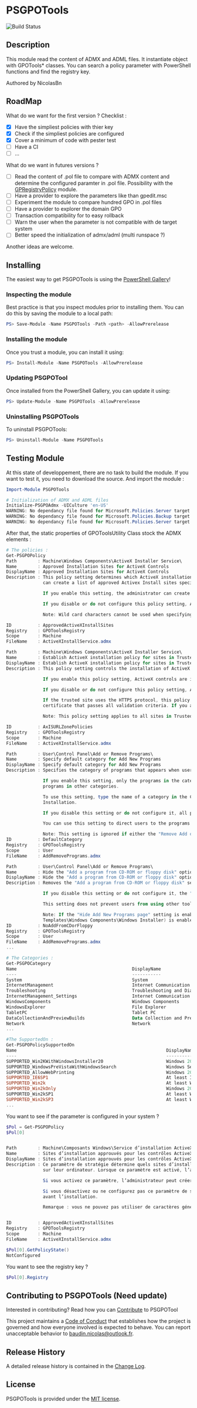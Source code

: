 # PSGPOTools

![Build Status](https://build.status.url.here)

## Description

This module read the content of ADMX and ADML files. It instantiate object with GPOTools* classes.
You can search a policy parameter with PowerShell functions and find the registry key.

Authored by NicolasBn

## RoadMap

What do we want for the first version ?
Checklist :

* [x]  Have the simpliest policies with thier key
* [x]  Check if the simpliest policies are configured
* [x]  Cover a minimum of code with pester test
* [ ]  Have a CI
* [ ]  ...

What do we want in futures versions ?

* [ ]  Read the content of .pol file to compare with ADMX content and determine the configured paramter in .pol file. Possibility with the [GPRegistryPolicy](https://github.com/PowerShell/GPRegistryPolicy) module.
* [ ]  Have a provider to explore the parameters like than gpedit.msc
* [ ]  Experiment the module to compare hundred GPO in .pol files
* [ ]  Have a provider to explorer the domain GPO
* [ ]  Transaction compatibility for to easy rollback
* [ ]  Warn the user when the parameter is not compatible with de target system
* [ ]  Better speed the initialization of admx/adml (multi runspace ?)

Another ideas are welcome.

## Installing

The easiest way to get PSGPOTools is using the [PowerShell Gallery](https://powershellgallery.com/packages/PSGPOTools/)!

### Inspecting the module

Best practice is that you inspect modules prior to installing them. You can do this by saving the module to a local path:

``` PowerShell
PS> Save-Module -Name PSGPOTools -Path <path> -AllowPrerelease
```

### Installing the module

Once you trust a module, you can install it using:

``` PowerShell
PS> Install-Module -Name PSGPOTools -AllowPrerelease
```

### Updating PSGPOTool

Once installed from the PowerShell Gallery, you can update it using:

``` PowerShell
PS> Update-Module -Name PSGPOTools -AllowPrerelease
```

### Uninstalling PSGPOTools

To uninstall PSGPOTools:

``` PowerShell
PS> Uninstall-Module -Name PSGPOTools
```

## Testing Module

At this state of developpement, there are no task to build the module.
If you want to test it, you need to download the source. And import the module :
```Powershell
Import-Module PSGPOTools

# Initialization of ADMX and ADML files
Initialize-PSGPOAdmx -UICulture 'en-US'
WARNING: No dependancy file found for Microsoft.Policies.Server target in C:\WINDOWS\PolicyDefinitions\ServerManager.admx ADMX file
WARNING: No dependancy file found for Microsoft.Policies.Backup target in C:\WINDOWS\PolicyDefinitions\WindowsBackup.admx ADMX file
WARNING: No dependancy file found for Microsoft.Policies.Server target in C:\WINDOWS\PolicyDefinitions\WindowsBackup.admx ADMX file
```

After that, the static properties of GPOToolsUtility Class stock the ADMX elements :
```Powershell
# The policies :
Get-PSGPOPolicy
Path        : Machine\Windows Components\ActiveX Installer Service\
Name        : Approved Installation Sites for ActiveX Controls
DisplayName : Approved Installation Sites for ActiveX Controls
Description : This policy setting determines which ActiveX installation sites standard users in your organization can use to install ActiveX controls on their computers. When this setting is enabled, the administrator
              can create a list of approved Activex Install sites specified by host URL.

              If you enable this setting, the administrator can create a list of approved ActiveX Install sites specified by host URL.

              If you disable or do not configure this policy setting, ActiveX controls prompt the user for administrative credentials before installation.

              Note: Wild card characters cannot be used when specifying the host URLs.

ID          : ApprovedActiveXInstallSites
Registry    : GPOToolsRegistry
Scope       : Machine
FileName    : ActiveXInstallService.admx

Path        : Machine\Windows Components\ActiveX Installer Service\
Name        : Establish ActiveX installation policy for sites in Trusted zones
DisplayName : Establish ActiveX installation policy for sites in Trusted zones
Description : This policy setting controls the installation of ActiveX controls for sites in Trusted zone.

              If you enable this policy setting, ActiveX controls are installed according to the settings defined by this policy setting.

              If you disable or do not configure this policy setting, ActiveX controls prompt the user before installation.

              If the trusted site uses the HTTPS protocol, this policy setting can also control how ActiveX Installer Service responds to certificate errors. By default all HTTPS connections must supply a server
              certificate that passes all validation criteria. If you are aware that a trusted site has a certificate error but you want to trust it anyway you can select the certificate errors that you want to ignore.

              Note: This policy setting applies to all sites in Trusted zones.

ID          : AxISURLZonePolicies
Registry    : GPOToolsRegistry
Scope       : Machine
FileName    : ActiveXInstallService.admx

Path        : User\Control Panel\Add or Remove Programs\
Name        : Specify default category for Add New Programs
DisplayName : Specify default category for Add New Programs
Description : Specifies the category of programs that appears when users open the "Add New Programs" page.

              If you enable this setting, only the programs in the category you specify are displayed when the "Add New Programs" page opens. Users can use the Category box on the "Add New Programs" page to display
              programs in other categories.

              To use this setting, type the name of a category in the Category box for this setting. You must enter a category that is already defined in Add or Remove Programs. To define a category, use Software
              Installation.

              If you disable this setting or do not configure it, all programs (Category: All) are displayed when the "Add New Programs" page opens.

              You can use this setting to direct users to the programs they are most likely to need.

              Note: This setting is ignored if either the "Remove Add or Remove Programs" setting or the "Hide Add New Programs page" setting is enabled.
ID          : DefaultCategory
Registry    : GPOToolsRegistry
Scope       : User
FileName    : AddRemovePrograms.admx

Path        : User\Control Panel\Add or Remove Programs\
Name        : Hide the "Add a program from CD-ROM or floppy disk" option
DisplayName : Hide the "Add a program from CD-ROM or floppy disk" option
Description : Removes the "Add a program from CD-ROM or floppy disk" section from the Add New Programs page. This prevents users from using Add or Remove Programs to install programs from removable media.

              If you disable this setting or do not configure it, the "Add a program from CD-ROM or floppy disk" option is available to all users.

              This setting does not prevent users from using other tools and methods to add or remove program components.

              Note: If the "Hide Add New Programs page" setting is enabled, this setting is ignored. Also, if the "Prevent removable media source for any install" setting (located in User Configuration\Administrative
              Templates\Windows Components\Windows Installer) is enabled, users cannot add programs from removable media, regardless of this setting.
ID          : NoAddFromCDorFloppy
Registry    : GPOToolsRegistry
Scope       : User
FileName    : AddRemovePrograms.admx
...

# The Categories :
Get-PSGPOCategory
Name                                            DisplayName                                                        ExplainText
----                                            -----------                                                        -----------
System                                          System                                                             Allows configuration of various system component settings.
InternetManagement                              Internet Communication Management
Troubleshooting                                 Troubleshooting and Diagnostics
InternetManagement_Settings                     Internet Communication settings
WindowsComponents                               Windows Components                                                 Contains settings for operating system components.
WindowsExplorer                                 File Explorer                                                      Manages File Explorer settings. These include shell properties, folder options, file menus, and avail...
TabletPC                                        Tablet PC
DataCollectionAndPreviewBuilds                  Data Collection and Preview Builds
Network                                         Network                                                            Allows configuration of components of the operating syst
...

#The SupportedOn :
Get-PSGPOPolicySupportedOn
Name                                                         DisplayName
----                                                         -----------
SUPPORTED_Win2KWithWindowsInstaller20                        Windows 2000 with Windows Installer v2
SUPPORTED_WindowsPreVistaWithWindowsSearch                   Windows Server 2003 or Windows XP with Windows Search installed
SUPPORTED_AllowWebPrinting                                   Windows 2000 or later, running IIS. Not supported on Windows Server 2003.
SUPPORTED_IE6SP1                                             At least Internet Explorer 6 Service Pack 1
SUPPORTED_Win2k                                              At least Windows 2000
SUPPORTED_Win2kOnly                                          Windows 2000 only
SUPPORTED_Win2kSP1                                           At least Windows 2000 Service Pack 1
SUPPORTED_Win2kSP3                                           At least Windows 2000 Service Pack 3
...
```

You want to see if the parameter is configured in your system ?
```PowerShell
$Pol = Get-PSGPOPolicy
$Pol[0]


Path        : Machine\Composants Windows\Service d’installation ActiveX\
Name        : Sites d’installation approuvés pour les contrôles ActiveX
DisplayName : Sites d’installation approuvés pour les contrôles ActiveX
Description : Ce paramètre de stratégie détermine quels sites d’installation ActiveX les utilisateurs standard de votre organisation peuvent utiliser pour installer des contrôles ActiveX
              sur leur ordinateur. Lorsque ce paramètre est activé, l’administrateur peut créer une liste des sites d’installation ActiveX approuvés spécifiés par l’URL hôte.

              Si vous activez ce paramètre, l’administrateur peut créer une liste des sites d’installation ActiveX approuvés spécifiés par l’URL hôte.

              Si vous désactivez ou ne configurez pas ce paramètre de stratégie, les contrôles ActiveX invitent l’utilisateur à spécifier des informations d’identification d’administration
              avant l’installation.

              Remarque : vous ne pouvez pas utiliser de caractères génériques pour indiquer des URL hôtes.


ID          : ApprovedActiveXInstallSites
Registry    : GPOToolsRegistry
Scope       : Machine
FileName    : ActiveXInstallService.admx

$Pol[0].GetPolicyState()
NotConfigured
```
You want to see the registry key ?
```PowerShell
$Pol[0].Registry
```

## Contributing to PSGPOTools (Need update)

Interested in contributing? Read how you can [Contribute](contributing.md) to PSGPOTool

This project maintains a [Code of Conduct](code-of-conduct.md) that establishes how the project is governed and how everyone involved is expected to behave. You can report unacceptable behavior to [baudin.nicolas@outlook.fr](mailto:baudin.nicolas@outlook.fr).

## Release History

A detailed release history is contained in the [Change Log](CHANGELOG.md).

## License

PSGPOTools is provided under the [MIT license](LICENSE.md).
